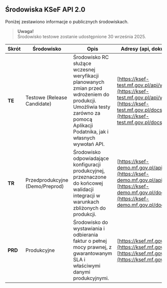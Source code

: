 ## Środowiska KSeF API 2.0 

Poniżej zestawiono informacje o publicznych środowiskach.

>**Uwaga!**\
>Środowisko testowe zostanie udostępnione 30 września 2025.

| Skrót   | Środowisko                       | Opis                                                                                                                                   | Adresy (api, dokumentacja)                                                                                           |
|---------|----------------------------------|----------------------------------------------------------------------------------------------------------------------------------------|-----------------------------------------------------------------------------------------------------------------------|
| **TE**  | Testowe (Release Candidate)      | Środowisko RC służące wczesnej weryfikacji planowanych zmian przed wdrożeniem do produkcji. Umożliwia testy zarówno za pomocą Aplikacji Podatnika, jak i własnych wywołań API. | [https://ksef-test.mf.gov.pl/api/v2](https://ksef-test.mf.gov.pl/api/v2), <br>[https://ksef-test.mf.gov.pl/docs/v2](https://ksef-test.mf.gov.pl/docs/v2) |
| **TR**  | Przedprodukcyjne (Demo/Preprod)  | Środowisko odpowiadające konfiguracji produkcyjnej, przeznaczone do końcowej walidacji integracji w warunkach zbliżonych do produkcji.     | [https://ksef-demo.mf.gov.pl/api/v2](https://ksef-demo.mf.gov.pl/api/v2), <br>[https://ksef-demo.mf.gov.pl/docs/v2](https://ksef-demo.mf.gov.pl/docs/v2) |
| **PRD** | Produkcyjne                      | Środowisko do wystawiania i odbierania faktur o pełnej mocy prawnej, z gwarantowanym SLA i właściwymi danymi produkcyjnymi.               | [https://ksef.mf.gov.pl/api/v2](https://ksef.mf.gov.pl/api/v2), <br>[https://ksef.mf.gov.pl/docs/v2](https://ksef.mf.gov.pl/docs/v2) |
